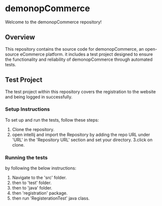 # demonopCommerce
 
Welcome to the demonopCommerce repository!
 
## Overview
This repository contains the source code for demonopCommerce, an open-source eCommerce platform. it includes a test project designed to ensure the functionality and reliability of demonopCommerce through automated tests.
 
## Test Project
The test project within this repository covers the registration to the website and being logged in successfully.
 
### Setup Instructions
To set up and run the tests, follow these steps:
 
1. Clone the repository.
2. open intellij and import the Repository by adding the repo URL under 'URL' in the 'Repository URL' section and set your directory.
3.click on clone.
 
### Running the tests
by following the below instructions:
 
1. Navigate to the 'src' folder.
2. then to 'test' folder.
3. then to 'java' folder.
4. then 'registration' package.
5. then run 'RegisterationTest' java class.
